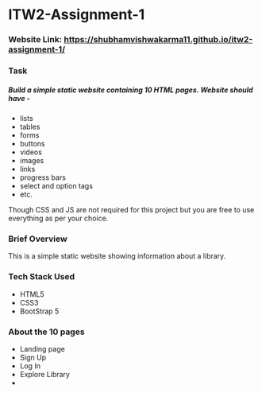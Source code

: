 # ITW2-Assignment-1

### Website Link: https://shubhamvishwakarma11.github.io/itw2-assignment-1/

### Task

##### Build a simple static website containing 10 HTML pages. Website should have -

- lists
- tables
- forms
- buttons
- videos
- images
- links
- progress bars
- select and option tags
- etc.

Though CSS and JS are not required for this project but you are free to use everything as per your choice.

### Brief Overview

This is a simple static website showing information about a library.

### Tech Stack Used

- HTML5
- CSS3
- BootStrap 5

### About the 10 pages
 
- Landing page
- Sign Up 
- Log In
- Explore Library
- 
